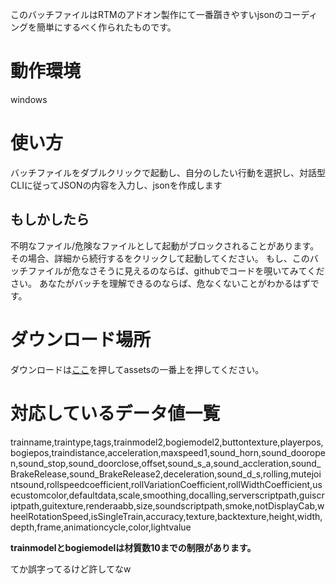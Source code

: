 このバッチファイルはRTMのアドオン製作にて一番躓きやすいjsonのコーディングを簡単にするべく作られたものです。
# 動作環境
windows

# 使い方
バッチファイルをダブルクリックで起動し、自分のしたい行動を選択し、対話型CLIに従ってJSONの内容を入力し、jsonを作成します
## もしかしたら
不明なファイル/危険なファイルとして起動がブロックされることがあります。 その場合、詳細から続行するをクリックして起動してください。
もし、このバッチファイルが危なさそうに見えるのならば、githubでコードを覗いてみてください。 あなたがバッチを理解できるのならば、危なくないことがわかるはずです。
# ダウンロード場所
ダウンロードは[ここ](https://github.com/akikawaken/creator/releases/tag/v0.9.0 "ahaha")を押してassetsの一番上を押してください。

# 対応しているデータ値一覧
trainname,traintype,tags,trainmodel2,bogiemodel2,buttontexture,playerpos,bogiepos,traindistance,acceleration,maxspeed1,sound_horn,sound_dooropen,sound_stop,sound_doorclose,offset,sound_s_a,sound_accleration,sound_BrakeRelease,sound_BrakeRelease2,deceleration,sound_d_s,rolling,mutejointsound,rollspeedcoefficient,rollVariationCoefficient,rollWidthCoefficient,usecustomcolor,defaultdata,scale,smoothing,docalling,serverscriptpath,guiscriptpath,guitexture,renderaabb,size,soundscriptpath,smoke,notDisplayCab,wheelRotationSpeed,isSingleTrain,accuracy,texture,backtexture,height,width,depth,frame,animationcycle,color,lightvalue

**trainmodelとbogiemodelは材質数10までの制限があります。**

てか誤字ってるけど許してなw


